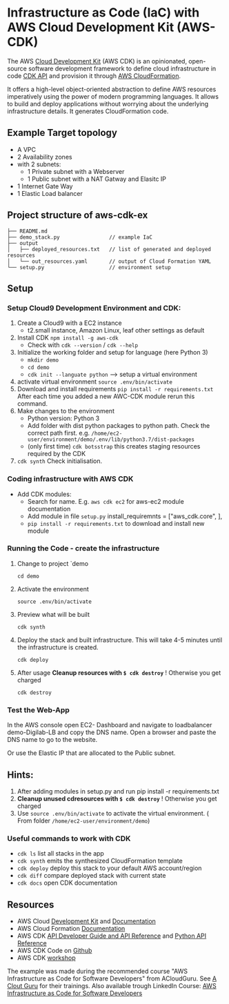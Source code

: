 # Infrastructure as Code (IaC) with AWS Cloud Development Kit (AWS-CDK)

The AWS [Cloud Development Kit](https://docs.aws.amazon.com/cdk/latest/guide/home.html) (AWS CDK) is an opinionated, 
open-source software development framework to define cloud infrastructure in code [CDK API](https://docs.aws.amazon.com/cdk/latest/guide/reference.html) 
and provision it through [AWS CloudFormation](https://docs.aws.amazon.com/AWSCloudFormation/latest/UserGuide/Welcome.html).

It offers a high-level object-oriented abstraction to define AWS resources imperatively using the power of modern programming languages.
It allows to build and deploy applications without worrying about the underlying infrastructure details.
It generates CloudFormation code. 

                                         
## Example Target topology
- A VPC
- 2 Availability zones
- with 2 subnets:
    - 1 Private subnet with a Webserver
    - 1 Public subnet with a NAT Gatway and Elasitc IP
- 1 Internet Gate Way
- 1 Elastic Load balancer


## Project structure of aws-cdk-ex
```
├── README.md
├── demo_stack.py                // example IaC
├── output
│   ├── deployed_resources.txt   // list of generated and deployed resources
│   └── out_resources.yaml       // output of Cloud Formation YAML
└── setup.py                     // environment setup

```


## Setup
### Setup Cloud9 Development Environment and CDK:
1. Create a Cloud9 with a EC2 instance
    - t2.small instance, Amazon Linux, leaf other settings as default
2. Install CDK `npm install -g aws-cdk`
    - Check with `cdk --version` / `cdk --help`
3. Initialize the working folder and setup for language (here Python 3) 
    - `mkdir demo`
    - `cd demo`
    - `cdk init --languate python` --> setup a virtual environment
4. activate virtual environment `source .env/bin/activate`
5. Download and install requirements `pip install -r requirements.txt` After each time you added a new AWC-CDK module rerun this command.
6. Make changes to the environment
    - Python version: Python 3
    - Add folder with dist python packages to python path. Check the correct path first.  e.g. `/home/ec2-user/environment/demo/.env/lib/python3.7/dist-packages`     
    - (only first time) `cdk botsstrap` this creates staging resources required by the CDK
5. `cdk synth` Check initialisation.
 
### Coding infrastructure with AWS CDK
- Add CDK modules:
    - Search for name. E.g. `aws cdk ec2` for aws-ec2 module documentation
    - Add module in file `setup.py` install_requiremnts = ["aws_cdk.core", <add module>],
    - `pip install -r requirements.txt` to download and install new module

### Running the Code - create the infrastructure
1. Change to project `demo
    ```
    cd demo
    ```
2. Activate the environment
    ```
   source .env/bin/activate
    ```
3. Preview what will be built
    ```
    cdk synth
    ```
4. Deploy the stack and built infrastructure. This will take 4-5 minutes until the infrastructure is created.
    ```
    cdk deploy
    ```
5. After usage **Cleanup resources with `$ cdk destroy`** ! Otherwise you get charged    
    ```
    cdk destroy
    ```
  
 
 ### Test the Web-App
 In the AWS console open EC2- Dashboard and navigate to loadbalancer demo-Digilab-LB and copy the DNS name. 
 Open a browser and paste the DNS name to go to the website.
 
 Or use the Elastic IP that are allocated to the Public subnet. 
 
 
## Hints:
 1. After adding modules in setup.py and run pip install -r requirements.txt
 2. **Cleanup unused cdresources with `$ cdk destroy`** ! Otherwise you get charged 
 3. Use `source .env/bin/activate` to activate the virtual environment. ( From folder `/home/ec2-user/environment/demo`)
 
   
### Useful commands to work with CDK
 * `cdk ls`          list all stacks in the app
 * `cdk synth`       emits the synthesized CloudFormation template
 * `cdk deploy`      deploy this stack to your default AWS account/region
 * `cdk diff`        compare deployed stack with current state
 * `cdk docs`        open CDK documentation 
 
 ## Resources
 
 - AWS Cloud [Development Kit](https://aws.amazon.com/cdk/) and [Documentation](https://docs.aws.amazon.com/cdk/latest/guide/home.html)
 - AWS Cloud Formation [Documentation](https://docs.aws.amazon.com/cloudformation/index.html)
 - AWS CDK [API Developer Guide and API Reference](https://docs.aws.amazon.com/cdk/api/latest)  and [Python API Reference](https://docs.aws.amazon.com/cdk/api/latest/python/modules.html)
 - AWS CDK Code on [Github](https://github.com/aws/aws-cdk)
 - AWS CDK [workshop](https://cdkworkshop.com)

 
 The example was made during the recommended course "AWS Infrastructure as Code for Software Developers" from ACloudGuru. See [A Clout Guru](https://acloud.guru) for their trainings. 
 Also available trough LinkedIn Course: [AWS Infrastructure as Code for Software Developers](https://www.linkedin.com/learning/aws-infrastructure-as-code-for-software-developers)
 
                 